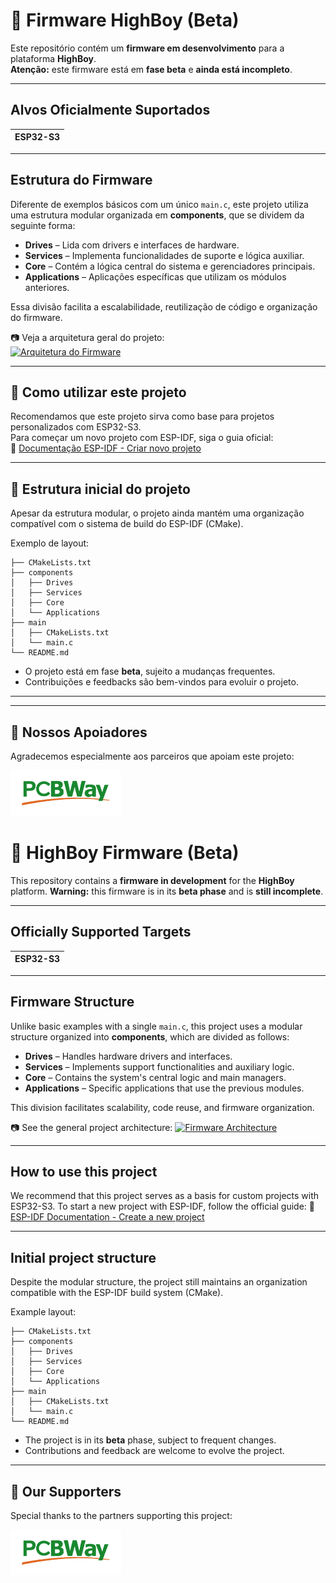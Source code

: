 # 📡 Firmware HighBoy (Beta)

Este repositório contém um **firmware em desenvolvimento** para a plataforma **HighBoy**.  
**Atenção:** este firmware está em **fase beta** e **ainda está incompleto**.

---

## Alvos Oficialmente Suportados 
| ESP32-S3 |
| -------- |

---

## Estrutura do Firmware 

Diferente de exemplos básicos com um único `main.c`, este projeto utiliza uma estrutura modular organizada em **components**, que se dividem da seguinte forma:

- **Drives** – Lida com drivers e interfaces de hardware.  
- **Services** – Implementa funcionalidades de suporte e lógica auxiliar.  
- **Core** – Contém a lógica central do sistema e gerenciadores principais.  
- **Applications** – Aplicações específicas que utilizam os módulos anteriores.

Essa divisão facilita a escalabilidade, reutilização de código e organização do firmware.

📷 Veja a arquitetura geral do projeto:  
[![Arquitetura do Firmware](pics/arquitetura.png)](pics/arquitetura.png)

---

## 🚀 Como utilizar este projeto

Recomendamos que este projeto sirva como base para projetos personalizados com ESP32-S3.  
Para começar um novo projeto com ESP-IDF, siga o guia oficial:  
🔗 [Documentação ESP-IDF - Criar novo projeto](https://docs.espressif.com/projects/esp-idf/en/latest/api-guides/build-system.html#start-a-new-project)

---

## 📁 Estrutura inicial do projeto

Apesar da estrutura modular, o projeto ainda mantém uma organização compatível com o sistema de build do ESP-IDF (CMake).

Exemplo de layout:
```
├── CMakeLists.txt
├── components
│   ├── Drives
│   ├── Services
│   ├── Core
│   └── Applications
├── main
│   ├── CMakeLists.txt
│   └── main.c
└── README.md
```

- O projeto está em fase **beta**, sujeito a mudanças frequentes.
- Contribuições e feedbacks são bem-vindos para evoluir o projeto.

---

---

## 🤝 Nossos Apoiadores

Agradecemos especialmente aos parceiros que apoiam este projeto:

[![PCBWay](pics/PCBway.png)](https://www.pcbway.com)


# 📡 HighBoy Firmware (Beta)

This repository contains a **firmware in development** for the **HighBoy** platform.
**Warning:** this firmware is in its **beta phase** and is **still incomplete**.

---

## Officially Supported Targets

| ESP32-S3 |
| -------- |

---

## Firmware Structure

Unlike basic examples with a single `main.c`, this project uses a modular structure organized into **components**, which are divided as follows:

- **Drives** – Handles hardware drivers and interfaces.
- **Services** – Implements support functionalities and auxiliary logic.
- **Core** – Contains the system's central logic and main managers.
- **Applications** – Specific applications that use the previous modules.

This division facilitates scalability, code reuse, and firmware organization.

📷 See the general project architecture:
[![Firmware Architecture](pics/arquitetura.png)](pics/arquitetura.png)

---

##  How to use this project

We recommend that this project serves as a basis for custom projects with ESP32-S3.
To start a new project with ESP-IDF, follow the official guide:
🔗 [ESP-IDF Documentation - Create a new project](https://docs.espressif.com/projects/esp-idf/en/latest/api-guides/build-system.html#start-a-new-project)

---

## Initial project structure

Despite the modular structure, the project still maintains an organization compatible with the ESP-IDF build system (CMake).

Example layout:
```
├── CMakeLists.txt
├── components
│   ├── Drives
│   ├── Services
│   ├── Core
│   └── Applications
├── main
│   ├── CMakeLists.txt
│   └── main.c
└── README.md
```

- The project is in its **beta** phase, subject to frequent changes.
- Contributions and feedback are welcome to evolve the project.

---

## 🤝 Our Supporters

Special thanks to the partners supporting this project:

[![PCBWay](pics/PCBway.png)](https://www.pcbway.com)

